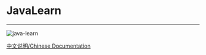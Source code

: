 # JavaLearn

----

![java-learn](https://i.loli.net/2021/05/09/8jp5qHy26lrBz4L.png)

[中文说明/Chinese Documentation](https://github.com/fStardust/JavaLearn/blob/main/README_CN.md)


